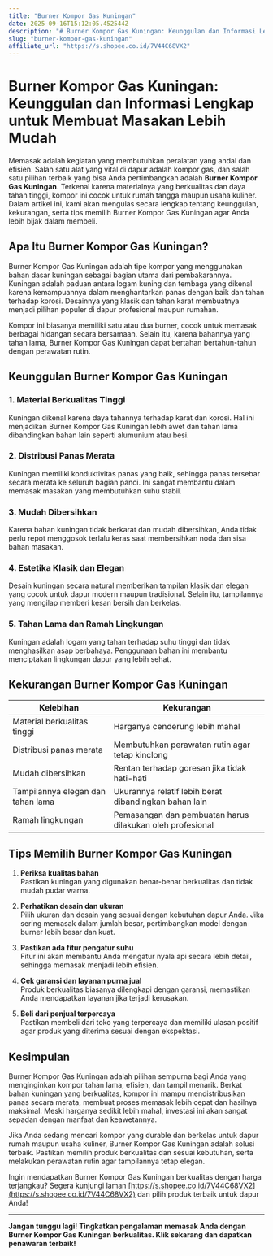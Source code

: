 ```yaml
---
title: "Burner Kompor Gas Kuningan"
date: 2025-09-16T15:12:05.452544Z
description: "# Burner Kompor Gas Kuningan: Keunggulan dan Informasi Lengkap untuk Membuat Masakan Lebih Mudah..."
slug: "burner-kompor-gas-kuningan"
affiliate_url: "https://s.shopee.co.id/7V44C68VX2"
---
```

# Burner Kompor Gas Kuningan: Keunggulan dan Informasi Lengkap untuk Membuat Masakan Lebih Mudah

Memasak adalah kegiatan yang membutuhkan peralatan yang andal dan efisien. Salah satu alat yang vital di dapur adalah kompor gas, dan salah satu pilihan terbaik yang bisa Anda pertimbangkan adalah **Burner Kompor Gas Kuningan**. Terkenal karena materialnya yang berkualitas dan daya tahan tinggi, kompor ini cocok untuk rumah tangga maupun usaha kuliner. Dalam artikel ini, kami akan mengulas secara lengkap tentang keunggulan, kekurangan, serta tips memilih Burner Kompor Gas Kuningan agar Anda lebih bijak dalam membeli.

## Apa Itu Burner Kompor Gas Kuningan?

Burner Kompor Gas Kuningan adalah tipe kompor yang menggunakan bahan dasar kuningan sebagai bagian utama dari pembakarannya. Kuningan adalah paduan antara logam kuning dan tembaga yang dikenal karena kemampuannya dalam menghantarkan panas dengan baik dan tahan terhadap korosi. Desainnya yang klasik dan tahan karat membuatnya menjadi pilihan populer di dapur profesional maupun rumahan.

Kompor ini biasanya memiliki satu atau dua burner, cocok untuk memasak berbagai hidangan secara bersamaan. Selain itu, karena bahannya yang tahan lama, Burner Kompor Gas Kuningan dapat bertahan bertahun-tahun dengan perawatan rutin.

## Keunggulan Burner Kompor Gas Kuningan

### 1. Material Berkualitas Tinggi
Kuningan dikenal karena daya tahannya terhadap karat dan korosi. Hal ini menjadikan Burner Kompor Gas Kuningan lebih awet dan tahan lama dibandingkan bahan lain seperti alumunium atau besi.

### 2. Distribusi Panas Merata
Kuningan memiliki konduktivitas panas yang baik, sehingga panas tersebar secara merata ke seluruh bagian panci. Ini sangat membantu dalam memasak masakan yang membutuhkan suhu stabil.

### 3. Mudah Dibersihkan
Karena bahan kuningan tidak berkarat dan mudah dibersihkan, Anda tidak perlu repot menggosok terlalu keras saat membersihkan noda dan sisa bahan masakan.

### 4. Estetika Klasik dan Elegan
Desain kuningan secara natural memberikan tampilan klasik dan elegan yang cocok untuk dapur modern maupun tradisional. Selain itu, tampilannya yang mengilap memberi kesan bersih dan berkelas.

### 5. Tahan Lama dan Ramah Lingkungan
Kuningan adalah logam yang tahan terhadap suhu tinggi dan tidak menghasilkan asap berbahaya. Penggunaan bahan ini membantu menciptakan lingkungan dapur yang lebih sehat.

## Kekurangan Burner Kompor Gas Kuningan

| Kelebihan                        | Kekurangan                              |
|----------------------------------|----------------------------------------|
| Material berkualitas tinggi     | Harganya cenderung lebih mahal       |
| Distribusi panas merata         | Membutuhkan perawatan rutin agar tetap kinclong |
| Mudah dibersihkan               | Rentan terhadap goresan jika tidak hati-hati  |
| Tampilannya elegan dan tahan lama | Ukurannya relatif lebih berat dibandingkan bahan lain |
| Ramah lingkungan                | Pemasangan dan pembuatan harus dilakukan oleh profesional |

## Tips Memilih Burner Kompor Gas Kuningan

1. **Periksa kualitas bahan**  
Pastikan kuningan yang digunakan benar-benar berkualitas dan tidak mudah pudar warna.

2. **Perhatikan desain dan ukuran**  
Pilih ukuran dan desain yang sesuai dengan kebutuhan dapur Anda. Jika sering memasak dalam jumlah besar, pertimbangkan model dengan burner lebih besar dan kuat.

3. **Pastikan ada fitur pengatur suhu**  
Fitur ini akan membantu Anda mengatur nyala api secara lebih detail, sehingga memasak menjadi lebih efisien.

4. **Cek garansi dan layanan purna jual**  
Produk berkualitas biasanya dilengkapi dengan garansi, memastikan Anda mendapatkan layanan jika terjadi kerusakan.

5. **Beli dari penjual terpercaya**  
Pastikan membeli dari toko yang terpercaya dan memiliki ulasan positif agar produk yang diterima sesuai dengan ekspektasi.

## Kesimpulan

Burner Kompor Gas Kuningan adalah pilihan sempurna bagi Anda yang menginginkan kompor tahan lama, efisien, dan tampil menarik. Berkat bahan kuningan yang berkualitas, kompor ini mampu mendistribusikan panas secara merata, membuat proses memasak lebih cepat dan hasilnya maksimal. Meski harganya sedikit lebih mahal, investasi ini akan sangat sepadan dengan manfaat dan keawetannya.

Jika Anda sedang mencari kompor yang durable dan berkelas untuk dapur rumah maupun usaha kuliner, Burner Kompor Gas Kuningan adalah solusi terbaik. Pastikan memilih produk berkualitas dan sesuai kebutuhan, serta melakukan perawatan rutin agar tampilannya tetap elegan.

Ingin mendapatkan Burner Kompor Gas Kuningan berkualitas dengan harga terjangkau? Segera kunjungi laman [https://s.shopee.co.id/7V44C68VX2](https://s.shopee.co.id/7V44C68VX2) dan pilih produk terbaik untuk dapur Anda!

---

**Jangan tunggu lagi! Tingkatkan pengalaman memasak Anda dengan Burner Kompor Gas Kuningan berkualitas. Klik sekarang dan dapatkan penawaran terbaik!**